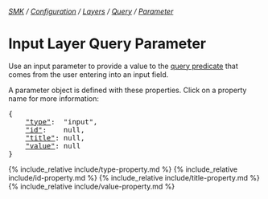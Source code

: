 ###### [SMK](../../../..) / [Configuration](../../..) / [Layers](../..) / [Query](..) / [Parameter](.)

# Input Layer Query Parameter

Use an input parameter to provide a value to the [query predicate](../predicate) that comes from the user entering into an input field.

A parameter object is defined with these properties.
Click on a property name for more information:
<pre>
{
    <a href="#type-property"    >"type"</a>:  "input",
    <a href="#id-property"      >"id"</a>:    null,
    <a href="#title-property"   >"title"</a>: null,
    <a href="#value-property"   >"value"</a>: null
}
</pre>

{% include_relative include/type-property.md %}
{% include_relative include/id-property.md %}
{% include_relative include/title-property.md %}
{% include_relative include/value-property.md %}
